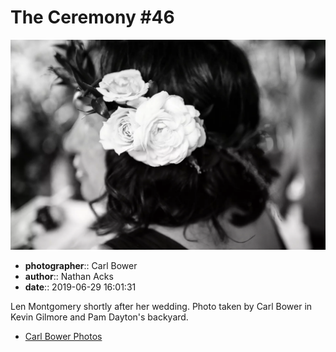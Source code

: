 # The Ceremony #46

![Len Montgomery shortly after her wedding](assets/2019-06-29-set-1-the-ceremony-46.webp)

* **photographer**:: Carl Bower  
* **author**:: Nathan Acks  
* **date**:: 2019-06-29 16:01:31

Len Montgomery shortly after her wedding. Photo taken by Carl Bower in Kevin Gilmore and Pam Dayton's backyard.

* [Carl Bower Photos](https://carlbowerphotos.com)
